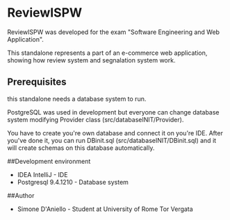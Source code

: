# ReviewISPW


ReviewISPW was developed for the exam "Software Engineering and Web Application".

This standalone represents a part of an e-commerce web application, 
showing how review system and segnalation system work.

## Prerequisites

this standalone needs a database system to run.

PostgreSQL was used in development but everyone can change database system modifying Provider class (src/databaseINIT/Provider).

You have to create you're own database and connect it on you're IDE.
After you've done it, you can run DBinit.sql (src/databaseINIT/DBinit.sql) and it will create schemas on this database automatically.

##Development environment

* IDEA IntelliJ - IDE
* Postgresql 9.4.1210 - Database system

##Author

* Simone D'Aniello - Student at University of Rome Tor Vergata